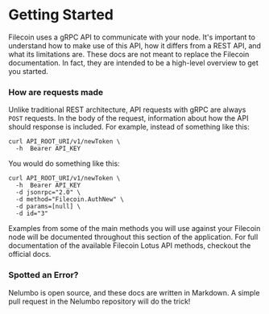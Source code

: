 # Getting Started

Filecoin uses a gRPC API to communicate with your node. It's important to understand how to make use of this API, how it differs from a REST API, and what its limitations are. These docs are not meant to replace the Filecoin documentation. In fact, they are intended to be a high-level overview to get you started. 

### How are requests made

Unlike traditional REST architecture, API requests with gRPC are always `POST` requests. In the body of the request, information about how the API should response is included. For example, instead of something like this: 

```
curl API_ROOT_URI/v1/newToken \
  -h  Bearer API_KEY
```

You would do something like this: 

```
curl API_ROOT_URI/v1/newToken \
  -h  Bearer API_KEY
  -d jsonrpc="2.0" \
  -d method="Filecoin.AuthNew" \
  -d params=[null] \
  -d id="3"
```

Examples from some of the main methods you will use against your Filecoin node will be documented throughout this section of the application. For full documentation of the available Filecoin Lotus API methods, checkout the official docs. 

### Spotted an Error?

Nelumbo is open source, and these docs are written in Markdown. A simple pull request in the Nelumbo repository will do the trick!
